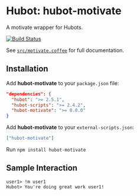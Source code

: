 # Hubot: hubot-motivate

A motivate wrapper for Hubots.

[![Build Status](https://travis-ci.org/hubot-scripts/hubot-motivate.png)](https://travis-ci.org/hubot-scripts/hubot-motivate)

See [`src/motivate.coffee`](src/motivate.coffee) for full documentation.

## Installation

Add **hubot-motivate** to your `package.json` file:

```json
"dependencies": {
  "hubot": ">= 2.5.1",
  "hubot-scripts": ">= 2.4.2",
  "hubot-motivate": ">= 0.0.0"
}
```

Add **hubot-motivate** to your `external-scripts.json`:

```json
["hubot-motivate"]
```

Run `npm install hubot-motivate`

## Sample Interaction

```
user1> !m user1
Hubot> You're doing great work user1!
```
